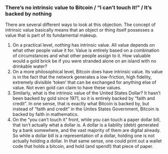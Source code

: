 ### There’s no intrinsic value to Bitcoin / “I can’t touch it!” / It’s backed by nothing
There are several different ways to look at this objection. The concept of intrinsic value basically means that an object or thing itself possesses a value that is part of its fundamental makeup.
1.  On a practical level, *nothing* has intrinsic value. All value depends on what other people value it for. Value is entirely based on a combination of circumstances and what other people assign to it. How valuable would a gold brick be if you were stranded alone on an island with no drinkable water?
2. On a more philosophical level, Bitcoin does have intrinsic value. Its value is in the fact that the network generates a low-friction, high fidelity, extremely divisible ‘token’ that can be exchanged for anything else of value. Not even gold can claim to have these values.
3. Similarly, what is the intrinsic value of the United States Dollar? It hasn’t been backed by gold since 1971, so it is entirely backed by “faith and credit”. In one sense, that is exactly what Bitcoin is backed by, but instead of “faith and credit” in the Unites States Government, Bitcoin is backed by faith in mathematics.
4. On the “you can’t touch it” front, while you can touch a paper dollar bill, that isn’t actually what a dollar is. A dollar is a liability (debt) generated by a bank somewhere, and the vast majority of them are digital already. So while a dollar bill is a representation of a dollar, holding one is not actually holding a dollar. In that same sense, one could print out a wallet code that holds a bitcoin, and hold (and spend!) that piece of paper.
